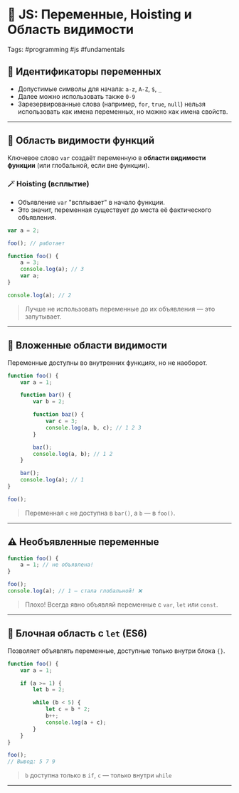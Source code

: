 # 📘 JS: Переменные, Hoisting и Область видимости
Tags: #programming #js #fundamentals


## 🧾 Идентификаторы переменных

- Допустимые символы для начала: `a-z`, `A-Z`, `$`, `_`
- Далее можно использовать также `0-9`
- Зарезервированные слова (например, `for`, `true`, `null`) нельзя использовать как имена переменных, но можно как имена свойств.

---

## 🧠 Область видимости функций

Ключевое слово `var` создаёт переменную в **области видимости функции** (или глобальной, если вне функции).

### 🪄 Hoisting (всплытие)

- Объявление `var` "всплывает" в начало функции.
- Это значит, переменная существует до места её фактического объявления.

```js
var a = 2;

foo(); // работает

function foo() {
    a = 3;
    console.log(a); // 3
    var a;
}

console.log(a); // 2
```

> Лучше не использовать переменные до их объявления — это запутывает.

---

## 🔁 Вложенные области видимости

Переменные доступны во внутренних функциях, но не наоборот.

```js
function foo() {
    var a = 1;

    function bar() {
        var b = 2;

        function baz() {
            var c = 3;
            console.log(a, b, c); // 1 2 3
        }

        baz();
        console.log(a, b); // 1 2
    }

    bar();
    console.log(a); // 1
}

foo();
```

> Переменная `c` не доступна в `bar()`, а `b` — в `foo()`.

---

## ⚠️ Необъявленные переменные

```js
function foo() {
    a = 1; // не объявлена!
}

foo();
console.log(a); // 1 — стала глобальной! ❌
```

> Плохо! Всегда явно объявляй переменные с `var`, `let` или `const`.

---

## 🧱 Блочная область с `let` (ES6)

Позволяет объявлять переменные, доступные только внутри блока `{}`.

```js
function foo() {
    var a = 1;

    if (a >= 1) {
        let b = 2;

        while (b < 5) {
            let c = b * 2;
            b++;
            console.log(a + c);
        }
    }
}

foo();
// Вывод: 5 7 9
```

> `b` доступна только в `if`, `c` — только внутри `while`

---